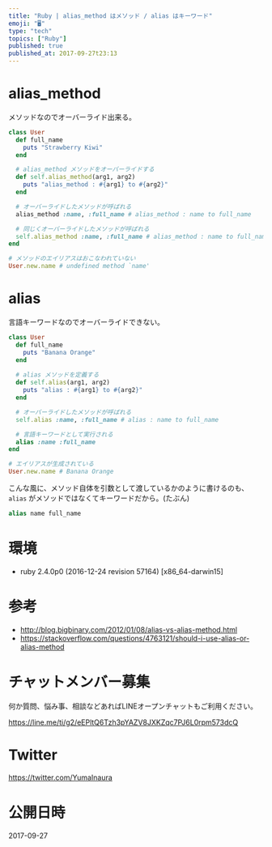 ```yaml
---
title: "Ruby | alias_method はメソッド / alias はキーワード"
emoji: "🖥"
type: "tech"
topics: ["Ruby"]
published: true
published_at: 2017-09-27t23:13
---
```


# alias_method

メソッドなのでオーバーライド出来る。

```rb
class User
  def full_name
    puts "Strawberry Kiwi"
  end

  # alias_method メソッドをオーバーライドする
  def self.alias_method(arg1, arg2)
    puts "alias_method : #{arg1} to #{arg2}"
  end

  # オーバーライドしたメソッドが呼ばれる
  alias_method :name, :full_name # alias_method : name to full_name

  # 同じくオーバーライドしたメソッドが呼ばれる
  self.alias_method :name, :full_name # alias_method : name to full_name
end

# メソッドのエイリアスはおこなわれていない
User.new.name # undefined method `name'
```

# alias

言語キーワードなのでオーバーライドできない。

```rb
class User
  def full_name
    puts "Banana Orange"
  end
  
  # alias メソッドを定義する
  def self.alias(arg1, arg2)
    puts "alias : #{arg1} to #{arg2}"
  end

  # オーバーライドしたメソッドが呼ばれる
  self.alias :name, :full_name # alias : name to full_name

  # 言語キーワードとして実行される
  alias :name :full_name
end

# エイリアスが生成されている
User.new.name # Banana Orange
```

こんな風に、メソッド自体を引数として渡しているかのように書けるのも、`alias` がメソッドではなくてキーワードだから。(たぶん)

```rb
alias name full_name
```

# 環境

- ruby 2.4.0p0 (2016-12-24 revision 57164) [x86_64-darwin15]

# 参考

- http://blog.bigbinary.com/2012/01/08/alias-vs-alias-method.html
- https://stackoverflow.com/questions/4763121/should-i-use-alias-or-alias-method








<!-- Update From Qiita API -->

# チャットメンバー募集


何か質問、悩み事、相談などあればLINEオープンチャットもご利用ください。

https://line.me/ti/g2/eEPltQ6Tzh3pYAZV8JXKZqc7PJ6L0rpm573dcQ





# Twitter


https://twitter.com/YumaInaura


<!-- Update From Qiita API -->



# 公開日時

2017-09-27
